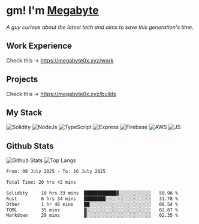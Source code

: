 # gm! I'm [Megabyte](https://megabyte0x.xyz/)

*A guy curious about the latest tech and aims to save this generation's time.*

## Work Experience

Check this -> https://megabyte0x.xyz/work

## Projects

Check this -> https://megabyte0x.xyz/builds

## My Stack

![Solidity](https://img.shields.io/badge/solidity-grey?style=for-the-badge&logo=solidity&logoColor=Green)
![NodeJs](https://img.shields.io/badge/NODE_JS-grey?style=for-the-badge&logo=nodedotjs&logoColor=Green)
![TypeScript](https://img.shields.io/badge/TS-grey?style=for-the-badge&logo=typescript&logoColor=Green)
![Express](https://img.shields.io/badge/EXPRESS-grey?style=for-the-badge&logo=EXPRESS&logoColor=Green)
![Firebase](https://img.shields.io/badge/EXPRESS-grey?style=for-the-badge&logo=EXPRESS&logoColor=Green)
![AWS](https://img.shields.io/badge/AWS-grey?style=for-the-badge&logo=amazonaws&logoColor=Yellow)
![JS](https://img.shields.io/badge/JS-grey?style=for-the-badge&logo=javascript&logoColor=Green)

## Github Stats

![Github Stats](https://github-readme-stats.vercel.app/api?username=megabyte0x&show_icons=true&theme=dark&hide_border=true&bg_color=0D1117) ![Top Langs](https://github-readme-stats.vercel.app/api/top-langs/?username=megabyte0x&layout=compact&theme=dark)

<!--START_SECTION:waka-->

```txt
From: 09 July 2025 - To: 16 July 2025

Total Time: 20 hrs 42 mins

Solidity     10 hrs 33 mins  ████████████▓░░░░░░░░░░░░   50.96 %
Rust         6 hrs 34 mins   ████████░░░░░░░░░░░░░░░░░   31.78 %
Other        1 hr 46 mins    ██░░░░░░░░░░░░░░░░░░░░░░░   08.54 %
TOML         35 mins         ▓░░░░░░░░░░░░░░░░░░░░░░░░   02.87 %
Markdown     29 mins         ▓░░░░░░░░░░░░░░░░░░░░░░░░   02.35 %
```

<!--END_SECTION:waka-->


